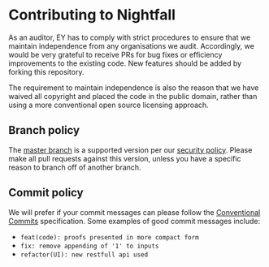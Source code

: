 # Contributing to Nightfall

As an auditor, EY has to comply with strict procedures to ensure that we maintain independence from
any organisations we audit. Accordingly, we would be very grateful to receive PRs for bug fixes or
efficiency improvements to the existing code. New features should be added by forking this
repository.

The requirement to maintain independence is also the reason that we have waived all copyright and
placed the code in the public domain, rather than using a more conventional open source licensing
approach.

## Branch policy

The [master branch](https://github.com/EYBlockchain/nightfall/tree/master) is a supported version
per our [security policy](https://github.com/EYBlockchain/nightfall/security/policy). Please make
all pull requests against this version, unless you have a specific reason to branch off of another
branch.

## Commit policy

We will prefer if your commit messages can please follow the
[Conventional Commits](https://www.conventionalcommits.org/) specification. Some examples of good
commit messages include:

- `feat(code): proofs presented in more compact form`
- `fix: remove appending of '1' to inputs`
- `refactor(UI): new restfull api used`
